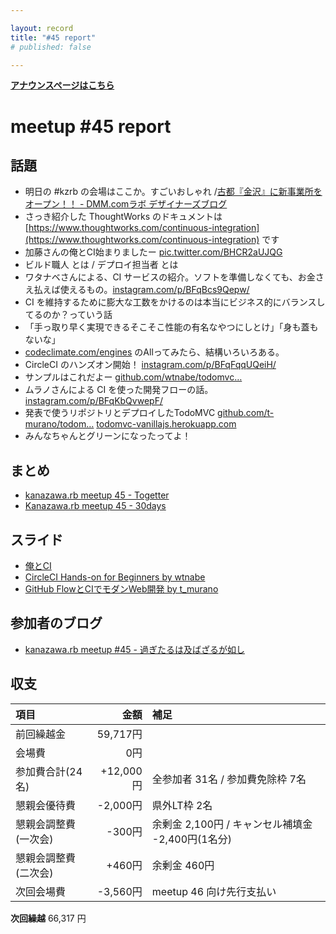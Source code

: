```yaml
---

layout: record
title: "#45 report"
# published: false

---
```


<div style="text-align: left;"><a href="./"><strong>アナウンスページはこちら</strong></a></div> 

# meetup #45 report

## 話題

* 明日の #kzrb の会場はここか。すごいおしゃれ /[古都『金沢』に新事業所をオープン！！ - DMM.comラボ デザイナーズブログ](http://design.dmm.com/entry/2016/05/20/154027)
* さっき紹介した ThoughtWorks のドキュメントは [https://www.thoughtworks.com/continuous-integration](https://www.thoughtworks.com/continuous-integration) です
* 加藤さんの俺とCI始まりましたー [pic.twitter.com/BHCR2aUJQG](https://twitter.com/yu_kgr/status/733878441049624576/photo/1)
* ビルド職人 とは / デプロイ担当者 とは
* ワタナベさんによる、CI サービスの紹介。ソフトを準備しなくても、お金さえ払えば使えるもの。[instagram.com/p/BFqBcs9Qepw/](https://www.instagram.com/p/BFqBcs9Qepw/)
* CI を維持するために膨大な工数をかけるのは本当にビジネス的にバランスしてるのか？っていう話
* 「手っ取り早く実現できるそこそこ性能の有名なやつにしとけ」「身も蓋もないな」 
* [codeclimate.com/engines](https://codeclimate.com/engines) のAllってみたら、結構いろいろある。
* CircleCI のハンズオン開始！ [instagram.com/p/BFqFqqUQeiH/](https://www.instagram.com/p/BFqFqqUQeiH/)
* サンプルはこれだよー [github.com/wtnabe/todomvc…](https://github.com/wtnabe/todomvc-vanillajs)
* ムラノさんによる CI を使った開発フローの話。 [instagram.com/p/BFqKbQvwepF/](https://www.instagram.com/p/BFqKbQvwepF/)
* 発表で使うリポジトリとデプロイしたTodoMVC [github.com/t-murano/todom…](https://github.com/t-murano/todomvc-vanillajs-meetup45) [todomvc-vanillajs.herokuapp.com](https://todomvc-vanillajs.herokuapp.com/)
* みんなちゃんとグリーンになったってよ！

## まとめ

* [kanazawa.rb meetup 45 - Togetter](http://togetter.com/li/978082)
* [Kanazawa.rb meetup 45 - 30days](http://30d.jp/kzrb/35)


## スライド

* [俺とCI](http://www.slideshare.net/pharaohkj/ci-62487440)
* [CircleCI Hands-on for Beginners by wtnabe](https://speakerdeck.com/wtnabe/circleci-hands-on-for-beginners)
* [GitHub FlowとCIでモダンWeb開発 by t_murano](https://speakerdeck.com/murano/github-flowtocidemodanwebkai-fa)


## 参加者のブログ

* [kanazawa.rb meetup #45 - 過ぎたるは及ばざるが如し](http://cotton-desu.hatenablog.com/entry/2016/05/28/201245)


## 収支

|項目                 |金額         |補足                                               |
|:--------------------|------------:|:--------------------------------------------------|
| 前回繰越金          |    59,717円 |                                                   |
| 会場費              |         0円 |                                                   |
| 参加費合計(24名)    |   +12,000円 | 全参加者 31名 / 参加費免除枠 7名                  |
| 懇親会優待費        |    -2,000円 | 県外LT枠 2名                                      |
| 懇親会調整費(一次会)|      -300円 | 余剰金 2,100円 / キャンセル補填金 -2,400円(1名分) |
| 懇親会調整費(二次会)|      +460円 | 余剰金 460円                                      |
| 次回会場費          |    -3,560円 | meetup 46 向け先行支払い                          |

**次回繰越**  66,317 円

